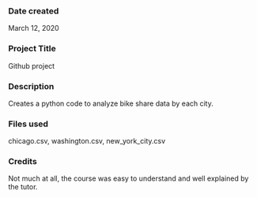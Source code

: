 ### Date created
March 12, 2020
### Project Title
Github project

### Description
Creates a python code to analyze bike share data by each city. 
### Files used
chicago.csv, washington.csv, new_york_city.csv

### Credits
Not much at all, the course was easy to understand and well explained by the tutor. 

